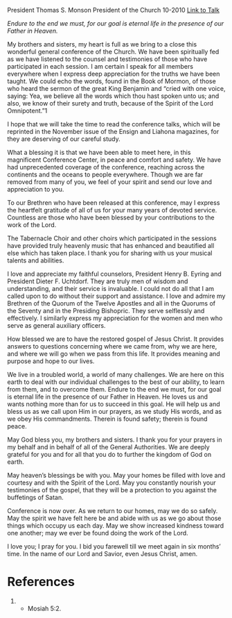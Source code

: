 President Thomas S. Monson
President of the Church
10-2010
[Link to Talk](https://www.churchofjesuschrist.org/study/general-conference/2010/10/till-we-meet-again?lang=eng)

_Endure to the end we must, for our goal is eternal life in the presence of our Father in Heaven._

My brothers and sisters, my heart is full as we bring to a close this wonderful general conference of the Church. We have been spiritually fed as we have listened to the counsel and testimonies of those who have participated in each session. I am certain I speak for all members everywhere when I express deep appreciation for the truths we have been taught. We could echo the words, found in the Book of Mormon, of those who heard the sermon of the great King Benjamin and “cried with one voice, saying: Yea, we believe all the words which thou hast spoken unto us; and also, we know of their surety and truth, because of the Spirit of the Lord Omnipotent.”1

I hope that we will take the time to read the conference talks, which will be reprinted in the November issue of the Ensign and Liahona magazines, for they are deserving of our careful study.

What a blessing it is that we have been able to meet here, in this magnificent Conference Center, in peace and comfort and safety. We have had unprecedented coverage of the conference, reaching across the continents and the oceans to people everywhere. Though we are far removed from many of you, we feel of your spirit and send our love and appreciation to you.

To our Brethren who have been released at this conference, may I express the heartfelt gratitude of all of us for your many years of devoted service. Countless are those who have been blessed by your contributions to the work of the Lord.

The Tabernacle Choir and other choirs which participated in the sessions have provided truly heavenly music that has enhanced and beautified all else which has taken place. I thank you for sharing with us your musical talents and abilities.

I love and appreciate my faithful counselors, President Henry B. Eyring and President Dieter F. Uchtdorf. They are truly men of wisdom and understanding, and their service is invaluable. I could not do all that I am called upon to do without their support and assistance. I love and admire my Brethren of the Quorum of the Twelve Apostles and all in the Quorums of the Seventy and in the Presiding Bishopric. They serve selflessly and effectively. I similarly express my appreciation for the women and men who serve as general auxiliary officers.

How blessed we are to have the restored gospel of Jesus Christ. It provides answers to questions concerning where we came from, why we are here, and where we will go when we pass from this life. It provides meaning and purpose and hope to our lives.

We live in a troubled world, a world of many challenges. We are here on this earth to deal with our individual challenges to the best of our ability, to learn from them, and to overcome them. Endure to the end we must, for our goal is eternal life in the presence of our Father in Heaven. He loves us and wants nothing more than for us to succeed in this goal. He will help us and bless us as we call upon Him in our prayers, as we study His words, and as we obey His commandments. Therein is found safety; therein is found peace.

May God bless you, my brothers and sisters. I thank you for your prayers in my behalf and in behalf of all of the General Authorities. We are deeply grateful for you and for all that you do to further the kingdom of God on earth.

May heaven’s blessings be with you. May your homes be filled with love and courtesy and with the Spirit of the Lord. May you constantly nourish your testimonies of the gospel, that they will be a protection to you against the buffetings of Satan.

Conference is now over. As we return to our homes, may we do so safely. May the spirit we have felt here be and abide with us as we go about those things which occupy us each day. May we show increased kindness toward one another; may we ever be found doing the work of the Lord.

I love you; I pray for you. I bid you farewell till we meet again in six months’ time. In the name of our Lord and Savior, even Jesus Christ, amen.

# References
1. - Mosiah 5:2.